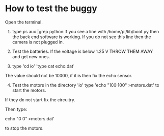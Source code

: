 How to test the buggy
=====================

Open the terminal.

1. type ps aux |grep python
If you see a line with /home/pi/lib/boot.py then the back end software is working.
If you do not see this line then the camera is not plugged in.

2. Test the batteries.
If the voltage is below 1.25 V THROW THEM AWAY and get new ones.

3. type 'cd io'
'type cat echo.dat'

The value should not be 10000, if it is then fix the echo sensor.

4. Test the motors
in the directory 'io'
type 'echo "100 100" >motors.dat' to start the motors.

If they do not start fix the circuitry.

Then type:

echo "0 0" >motors.dat'

to stop the motors.
